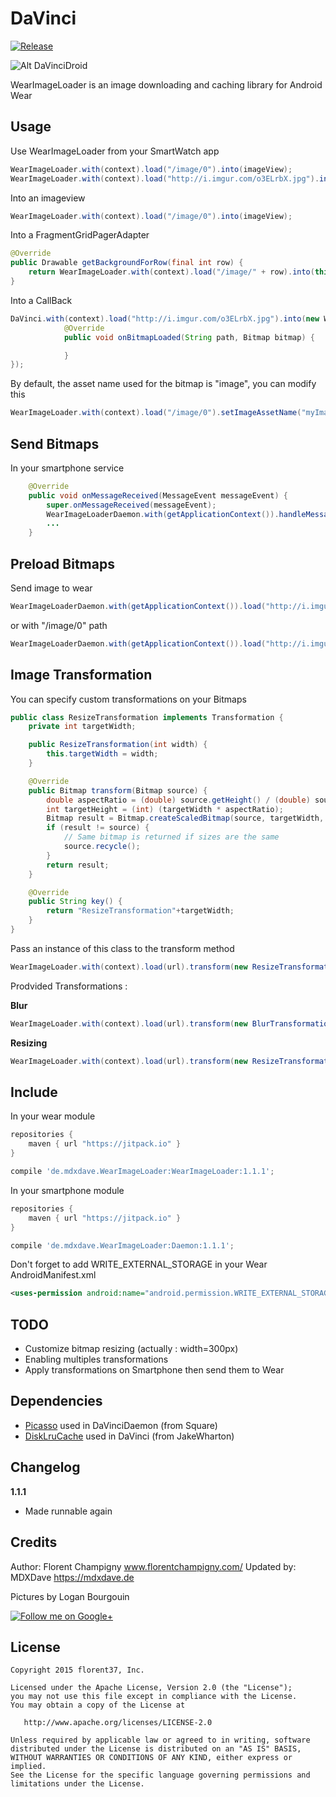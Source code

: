 DaVinci
=======

[![Release](https://jitpack.io/v/de.mdxdave/WearImageLoader.svg?style=flat-square)](https://jitpack.io/#de.mdxdave/WearImageLoader)

![Alt DaVinciDroid](https://raw.githubusercontent.com/florent37/DaVinci/master/mobile/src/main/res/drawable-hdpi/davinci_new_small.jpg)

WearImageLoader is an image downloading and caching library for Android Wear

Usage
--------

Use WearImageLoader from your SmartWatch app
```java
WearImageLoader.with(context).load("/image/0").into(imageView);
WearImageLoader.with(context).load("http://i.imgur.com/o3ELrbX.jpg").into(imageView);
```

Into an imageview
```java
WearImageLoader.with(context).load("/image/0").into(imageView);
```

Into a FragmentGridPagerAdapter
```java
@Override
public Drawable getBackgroundForRow(final int row) {
    return WearImageLoader.with(context).load("/image/" + row).into(this, row);
}
```

Into a CallBack
```java
DaVinci.with(context).load("http://i.imgur.com/o3ELrbX.jpg").into(new WearImageLoader.Callback() {
            @Override
            public void onBitmapLoaded(String path, Bitmap bitmap) {

            }
});
```

By default, the asset name used for the bitmap is "image", you can modify this 
```java
WearImageLoader.with(context).load("/image/0").setImageAssetName("myImage").into(imageView);
```

Send Bitmaps
--------

In your smartphone service
```java
    @Override
    public void onMessageReceived(MessageEvent messageEvent) {
        super.onMessageReceived(messageEvent);
        WearImageLoaderDaemon.with(getApplicationContext()).handleMessage(messageEvent);
        ...
    }
```

Preload Bitmaps
--------

Send image to wear
```java
WearImageLoaderDaemon.with(getApplicationContext()).load("http://i.imgur.com/o3ELrbX.jpg").send();
```

or with "/image/0" path
```java
WearImageLoaderDaemon.with(getApplicationContext()).load("http://i.imgur.com/o3ELrbX.jpg").into("/image/0");
```

Image Transformation
--------

You can specify custom transformations on your Bitmaps

```java
public class ResizeTransformation implements Transformation {
    private int targetWidth;

    public ResizeTransformation(int width) {
        this.targetWidth = width;
    }

    @Override
    public Bitmap transform(Bitmap source) {
        double aspectRatio = (double) source.getHeight() / (double) source.getWidth();
        int targetHeight = (int) (targetWidth * aspectRatio);
        Bitmap result = Bitmap.createScaledBitmap(source, targetWidth, targetHeight, false);
        if (result != source) {
            // Same bitmap is returned if sizes are the same
            source.recycle();
        }
        return result;
    }

    @Override
    public String key() {
        return "ResizeTransformation"+targetWidth;
    }
}
```

Pass an instance of this class to the transform method

```java
WearImageLoader.with(context).load(url).transform(new ResizeTransformation(300)).into(imageView);
```

Prodvided Transformations :

**Blur**
```java
WearImageLoader.with(context).load(url).transform(new BlurTransformation()).into(imageView);
```

**Resizing**
```java
WearImageLoader.with(context).load(url).transform(new ResizeTransformation(maxWidth)).into(imageView);
```

Include
-------


In your wear module
```groovy
repositories {
    maven { url "https://jitpack.io" }
}

compile 'de.mdxdave.WearImageLoader:WearImageLoader:1.1.1';
```

In your smartphone module 
```groovy
repositories {
    maven { url "https://jitpack.io" }
}

compile 'de.mdxdave.WearImageLoader:Daemon:1.1.1';
```

Don't forget to add WRITE_EXTERNAL_STORAGE in your Wear AndroidManifest.xml
```xml
<uses-permission android:name="android.permission.WRITE_EXTERNAL_STORAGE"/>
```

TODO
--------

- Customize bitmap resizing (actually : width=300px)
- Enabling multiples transformations
- Apply transformations on Smartphone then send them to Wear


Dependencies
-------

* [Picasso][picasso] used in DaVinciDaemon (from Square)
* [DiskLruCache][disklrucache] used in DaVinci (from JakeWharton)

Changelog
-------

**1.1.1**
- Made runnable again

Credits
-------

Author: Florent Champigny www.florentchampigny.com/
Updated by: MDXDave https://mdxdave.de 


Pictures by Logan Bourgouin

<a href="https://plus.google.com/+LoganBOURGOIN">
  <img alt="Follow me on Google+"
       src="https://raw.githubusercontent.com/florent37/DaVinci/master/mobile/src/main/res/drawable-hdpi/gplus.png" />
</a>

License
--------

    Copyright 2015 florent37, Inc.

    Licensed under the Apache License, Version 2.0 (the "License");
    you may not use this file except in compliance with the License.
    You may obtain a copy of the License at

       http://www.apache.org/licenses/LICENSE-2.0

    Unless required by applicable law or agreed to in writing, software
    distributed under the License is distributed on an "AS IS" BASIS,
    WITHOUT WARRANTIES OR CONDITIONS OF ANY KIND, either express or implied.
    See the License for the specific language governing permissions and
    limitations under the License.


[snap]: https://oss.sonatype.org/content/repositories/snapshots/
[android_doc]: https://developer.android.com/training/wearables/data-layer/assets.html
[tuto_wear]: http://tutos-android-france.com/developper-une-application-pour-les-montres-android-wear/
[picasso]: https://github.com/square/picasso
[disklrucache]: https://github.com/JakeWharton/DiskLruCache

